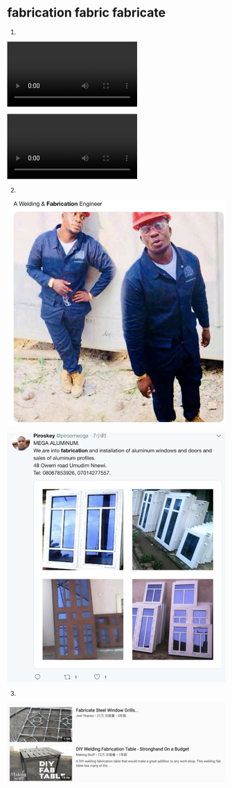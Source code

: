 # fabrication fabric fabricate

1. 
![Go on, feel the fabric.](../res/fabrication/fabric.mp4)

![fabric tearing](../res/fabrication/fabric_tearing.mp4)

2. 

![A Welding and Fabrication Engineer](../res/fabrication/fabrication_engineer.png)

![fabrication of aluminum windowns](../res/fabrication/fabricate_aluminum.png)

3. 
![fabricate steel](../res/fabrication/fabricate_steel.png)